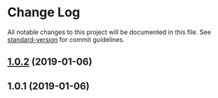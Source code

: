 # Change Log

All notable changes to this project will be documented in this file. See [standard-version](https://github.com/conventional-changelog/standard-version) for commit guidelines.

<a name="1.0.2"></a>
## [1.0.2](https://github.com/fega/@fega/rescuetime/compare/v1.0.1...v1.0.2) (2019-01-06)



<a name="1.0.1"></a>
## 1.0.1 (2019-01-06)
